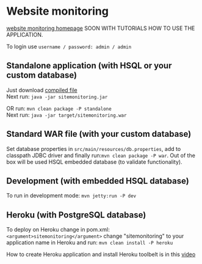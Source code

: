 <h1>Website monitoring</h1>

<p>
<a href="http://sitemonitoring.sourceforge.net/" target="_blank">website monitoring homepage</a> SOON WITH TUTORIALS HOW TO USE THE APPLICATION.
</p>

<p>To login use <code>username / password: admin / admin</code></p>

<h2>Standalone application (with HSQL or your custom database)</h2>

<p>Just download <a href="https://sourceforge.net/projects/sitemonitoring/files/latest/download?source=files" target="_blank">compiled file</a>
<br />
Next run: <code>java -jar sitemonitoring.jar</code></p>
</p>

<p>OR run: <code>mvn clean package -P standalone</code>
<br />
Next run: <code>java -jar target/sitemonitoring.war</code></p>

<h2>Standard WAR file (with your custom database)</h2>

<p>
Set database properties in <code>src/main/resources/db.properties</code>, add to classpath JDBC driver and finally run:<code>mvn clean package -P war</code>. Out of the box will be used HSQL embedded database (to validate functionality).
</p>

<h2>Development (with embedded HSQL database)</h2>

<p>To run in development mode: <code>mvn jetty:run -P dev</code></p>

<h2>Heroku (with PostgreSQL database)</h2>

<p>To deploy on Heroku change in pom.xml: <code>&lt;argument&gt;sitemonitoring&lt;/argument&gt;</code> change "sitemonitoring" to your application name in Heroku and run: <code>mvn clean install -P heroku</code>

<p>How to create Heroku application and install Heroku toolbelt is in this <a href="http://www.javavids.com/video/spring-web-app-tutorial-50-heroku.html" target="_blank">video</a></p>

